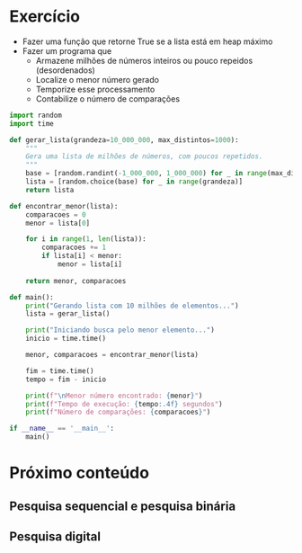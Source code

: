 # Exercício
* Fazer uma função que retorne True se a lista está em heap máximo
* Fazer um programa que
  * Armazene milhões de números inteiros ou pouco repeidos (desordenados)
  * Localize o menor número gerado
  * Temporize esse processamento
  * Contabilize o número de comparações

```py
import random
import time

def gerar_lista(grandeza=10_000_000, max_distintos=1000):
    """
    Gera uma lista de milhões de números, com poucos repetidos.
    """
    base = [random.randint(-1_000_000, 1_000_000) for _ in range(max_distintos)]
    lista = [random.choice(base) for _ in range(grandeza)]
    return lista

def encontrar_menor(lista):
    comparacoes = 0
    menor = lista[0]

    for i in range(1, len(lista)):
        comparacoes += 1
        if lista[i] < menor:
            menor = lista[i]
    
    return menor, comparacoes

def main():
    print("Gerando lista com 10 milhões de elementos...")
    lista = gerar_lista()

    print("Iniciando busca pelo menor elemento...")
    inicio = time.time()

    menor, comparacoes = encontrar_menor(lista)

    fim = time.time()
    tempo = fim - inicio

    print(f"\nMenor número encontrado: {menor}")
    print(f"Tempo de execução: {tempo:.4f} segundos")
    print(f"Número de comparações: {comparacoes}")

if __name__ == '__main__':
    main()

```

# Próximo conteúdo
## Pesquisa sequencial e pesquisa binária
## Pesquisa digital
